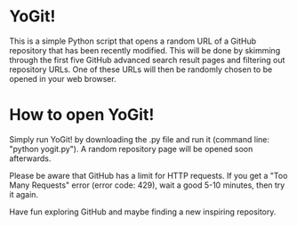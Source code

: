 # YoGit!
This is a simple Python script that opens a random URL of a GitHub repository that has been recently modified. This will be done by skimming through the first five GitHub advanced search result pages and filtering out repository URLs. One of these URLs will then be randomly chosen to be opened in your web browser.

# How to open YoGit!
Simply run YoGit! by downloading the .py file and run it (command line: "python yogit.py"). A random repository page will be opened soon afterwards.

Please be aware that GitHub has a limit for HTTP requests. If you get a "Too Many Requests" error (error code: 429), wait a good 5-10 minutes, then try it again.



Have fun exploring GitHub and maybe finding a new inspiring repository.
